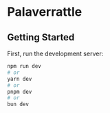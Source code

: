 # Palaverrattle

## Getting Started

First, run the development server:

```bash
npm run dev
# or
yarn dev
# or
pnpm dev
# or
bun dev
```
